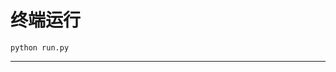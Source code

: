 # 终端运行

```shell
python run.py
```
***************************************************************************************************************************************************************************************************************************************************************************************************************************************************************************************************************************************************************************************************************************************************************************************************************************************************************************************************************************************